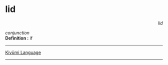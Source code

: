 
# lid

<div align="right"><i>lid</i></div>

*conjunction*  
**Definition :** if  

---

[Kivümi Language](../README.md)

---
